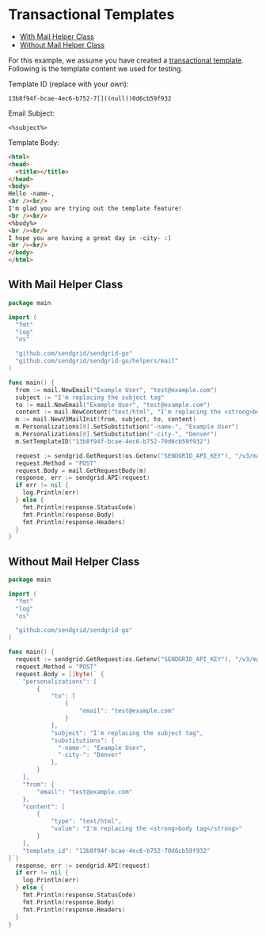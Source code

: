 # Transactional Templates
* [With Mail Helper Class](#with-mail-helper-class)
* [Without Mail Helper Class](#without-mail-helper-class)

For this example, we assume you have created a [transactional template](https://sendgrid.com/docs/User_Guide/Transactional_Templates/index.html). Following is the template content we used for testing.

Template ID (replace with your own):

```text
13b8f94f-bcae-4ec6-b752-7[]((null))0d6cb59f932
```

Email Subject:

```text
<%subject%>
```

Template Body:

```html
<html>
<head>
  <title></title>
</head>
<body>
Hello -name-,
<br /><br/>
I'm glad you are trying out the template feature!
<br /><br/>
<%body%>
<br /><br/>
I hope you are having a great day in -city- :)
<br /><br/>
</body>
</html>
```


## With Mail Helper Class

```go
package main

import (
  "fmt"
  "log"
  "os"

  "github.com/sendgrid/sendgrid-go"
  "github.com/sendgrid/sendgrid-go/helpers/mail"
)

func main() {
  from := mail.NewEmail("Example User", "test@example.com")
  subject := "I'm replacing the subject tag"
  to := mail.NewEmail("Example User", "test@example.com")
  content := mail.NewContent("text/html", "I'm replacing the <strong>body tag</strong>")
  m := mail.NewV3MailInit(from, subject, to, content)
  m.Personalizations[0].SetSubstitution("-name-", "Example User")
  m.Personalizations[0].SetSubstitution("-city-", "Denver")
  m.SetTemplateID("13b8f94f-bcae-4ec6-b752-70d6cb59f932")

  request := sendgrid.GetRequest(os.Getenv("SENDGRID_API_KEY"), "/v3/mail/send", "https://api.sendgrid.com")
  request.Method = "POST"
  request.Body = mail.GetRequestBody(m)
  response, err := sendgrid.API(request)
  if err != nil {
    log.Println(err)
  } else {
    fmt.Println(response.StatusCode)
    fmt.Println(response.Body)
    fmt.Println(response.Headers)
  }
}
```

## Without Mail Helper Class

```go
package main

import (
  "fmt"
  "log"
  "os"

  "github.com/sendgrid/sendgrid-go"
)

func main() {
  request := sendgrid.GetRequest(os.Getenv("SENDGRID_API_KEY"), "/v3/mail/send", "https://api.sendgrid.com")
  request.Method = "POST"
  request.Body = []byte(` {
    "personalizations": [
        {
            "to": [
                {
                    "email": "test@example.com"
                }
            ],
            "subject": "I'm replacing the subject tag",
            "substitutions": {
              "-name-": "Example User",
              "-city-": "Denver"
            },
        }
    ],
    "from": {
        "email": "test@example.com"
    },
    "content": [
        {
            "type": "text/html",
            "value": "I'm replacing the <strong>body tag</strong>"
        }
    ],
    "template_id": "13b8f94f-bcae-4ec6-b752-70d6cb59f932"
}`)
  response, err := sendgrid.API(request)
  if err != nil {
    log.Println(err)
  } else {
    fmt.Println(response.StatusCode)
    fmt.Println(response.Body)
    fmt.Println(response.Headers)
  }
}
```